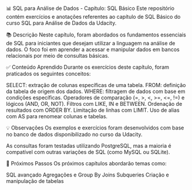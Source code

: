 📊 SQL para Análise de Dados - Capítulo: SQL Básico
Este repositório contém exercícios e anotações referentes ao capítulo de SQL Básico do curso SQL para Análise de Dados da Udacity.

📚 Descrição
Neste capítulo, foram abordados os fundamentos essenciais de SQL para iniciantes que desejam utilizar a linguagem na análise de dados. O foco foi em aprender a acessar e manipular dados em bancos relacionais por meio de consultas básicas.

✅ Conteúdo Aprendido
Durante os exercícios deste capítulo, foram praticados os seguintes conceitos:

SELECT: extração de colunas específicas de uma tabela.
FROM: definição da tabela de origem dos dados.
WHERE: filtragem de dados com base em condições específicas.
Operadores de comparação (=, >, <, >=, <=, !=) e lógicos (AND, OR, NOT).
Filtros com LIKE, IN e BETWEEN.
Ordenação de resultados com ORDER BY.
Limitação de linhas com LIMIT.
Uso de alias com AS para renomear colunas e tabelas.

💡 Observações
Os exemplos e exercícios foram desenvolvidos com base no banco de dados disponibilizado no curso da Udacity.

As consultas foram testadas utilizando PostgreSQL, mas a maioria é compatível com outras variações de SQL (como MySQL ou SQLite).

🚀 Próximos Passos
Os próximos capítulos abordarão temas como:

SQL avançado
Agregações e Group By
Joins
Subqueries
Criação e manipulação de tabelas
